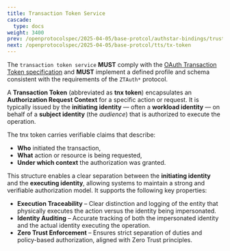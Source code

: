 ```yaml
---
title: Transaction Token Service
cascade:
  type: docs
weight: 3400
prev: /openprotocolspec/2025-04-05/base-protcol/authstar-bindings/trust-relationships/
next: /openprotocolspec/2025-04-05/base-protcol/tts/tx-token
---
```


The `transaction token service` **MUST** comply with the [OAuth Transaction Token specification](https://www.ietf.org/archive/id/draft-ietf-oauth-transaction-tokens-05.html) and **MUST** implement a defined profile and schema consistent with the requirements of the `ZTAuth*` protocol.

A **Transaction Token** (abbreviated as **tnx token**) encapsulates an **Authorization Request Context** for a specific action or request. It is typically issued by the **initiating identity** — often a **workload identity** — on behalf of a **subject identity** (the *audience*) that is authorized to execute the operation.

The tnx token carries verifiable claims that describe:

- **Who** initiated the transaction,
- **What** action or resource is being requested,
- **Under which context** the authorization was granted.

This structure enables a clear separation between the **initiating identity** and the **executing identity**, allowing systems to maintain a strong and verifiable authorization model. It supports the following key properties:

- **Execution Traceability** – Clear distinction and logging of the entity that physically executes the action versus the identity being impersonated.
- **Identity Auditing** – Accurate tracking of both the impersonated identity and the actual identity executing the operation.
- **Zero Trust Enforcement** – Ensures strict separation of duties and policy-based authorization, aligned with Zero Trust principles.
